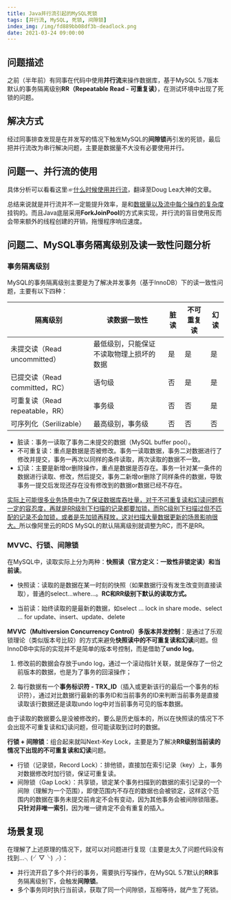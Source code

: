 ```yaml
---
title: Java并行流引起的MySQL死锁
tags: [并行流, MySQL, 死锁, 间隙锁]
index_img: /img/fd889bb08df3b-deadlock.png
date: 2021-03-24 09:00:00
---
```




## 问题描述

之前（半年前）有同事在代码中使用**并行流**来操作数据库，基于MySQL 5.7版本默认的事务隔离级别**RR（Repeatable Read - 可重复读）**，在测试环境中出现了死锁的问题。

## 解决方式

经过同事排查发现是在并发写的情况下触发MySQL的**间隙锁**再引发的死锁，最后把并行流改为串行解决问题，主要是数据量不大没有必要使用并行。

## 问题一、并行流的使用

具体分析可以看看这里☞[什么时候使用并行流](https://luckycaesar.github.io/article/%E4%BB%80%E4%B9%88%E6%97%B6%E5%80%99%E4%BD%BF%E7%94%A8%E5%B9%B6%E8%A1%8C%E6%B5%81/)，翻译至Doug Lea大神的文章。

总结来说就是并行流并不一定能提升效率，是和<u>数据量以及流中每个操作的复杂度</u>挂钩的。而且Java底层采用**ForkJoinPool**的方式来实现，并行流的盲目使用反而会带来额外的线程创建的开销，拖慢程序响应速度。

## 问题二、MySQL事务隔离级别及读一致性问题分析

### 事务隔离级别

MySQL的事务隔离级别主要是为了解决并发事务（基于InnoDB）下的读一致性问题，主要有以下四种：

| 隔离级别 | 读数据一致性 | 脏读 | 不可重复读 | 幻读 |
| --- | --- | --- | --- | --- |
| 未提交读（Read uncommitted）    | 最低级别，只能保证不读取物理上损坏的数据 | 是   | 是         | 是   |
| 已提交读（Read committed，RC）  | 语句级                                   | 否   | 是         | 是   |
| 可重复读（Read repeatable，RR） | 事务级                                   | 否   | 否         | 是   |
| 可序列化（Serilizable）         | 最高级别，事务级                         | 否   | 否         | 否   |

- 脏读：事务一读取了事务二未提交的数据（MySQL buffer pool）。
- 不可重复读：重点是数据是否被修改。事务一读取数据，事务二对数据进行了修改并提交，事务一再次以同样的条件读取，两次读取的数据不一致。
- 幻读：主要是新增or删除操作，重点是数据是否存在。事务一针对某一条件的数据进行读取、修改，然后提交，事务二新增or删除了同样条件的数据，导致事务一提交后发现还存在没有修改到的数据or数据已经不存在。

<u>实际上可能很多业务场景中为了保证数据库吞吐量，对于不可重复读和幻读问题有一定的容忍度，再就是RR级别下扫描的记录都要加锁，而RC级别下扫描过但不匹配的记录不会加锁，或者是先加锁再释放，这对扫描大量数据更新的场景影响很大。</u>所以像阿里云的RDS MySQL的默认隔离级别就调整为RC，而不是RR。

### MVVC、行锁、间隙锁

在MySQL中，读取实际上分为两种：**快照读（官方定义：一致性非锁定读）和当前读**。

- 快照读：读取的是数据在某一时刻的快照（如果数据行没有发生改变则直接读取），普通的select...where...。**RC和RR级别下默认的读取方式。**

- 当前读：始终读取的是最新的数据，如select … lock in share mode、select … for update、insert、update、delete

**MVVC（Multiversion Concurrency Control）多版本并发控制**：是通过了乐观锁理论（类似版本号比较）的方式来避免**快照读中的不可重复读和幻读**问题。但InnoDB中实际的实现并不是简单的版本号控制，而是借助了**undo log**。

1. 修改前的数据会存放于undo log，通过一个滚动指针关联，就是保存了一份之前版本的数据，也是为了事务的回滚操作；

2. 每行数据有一个**事务标识符 - TRX_ID**（插入或更新该行的最后一个事务的标识符），通过对比数据行最新的事务ID和当前事务的ID来判断当前事务是直接读取该行数据还是读取undo log中对当前事务可见的版本数据。

由于读取的数据要么是没被修改的，要么是历史版本的，所以在快照读的情况下不会出现不可重复读和幻读问题，但可能读取到过时的数据。

**行锁 + 间隙锁**：组合起来就叫Next-Key Lock，主要是为了解决**RR级别当前读的情况下出现的不可重复读和幻读**问题。

- 行锁（记录锁，Record Lock）：排他锁，直接加在索引记录（key）上，事务对数据修改时加行锁，保证可重复读。
- 间隙锁（Gap Lock）：共享锁，锁定某个事务扫描到的数据的索引记录的一个间隙（理解为一个范围），即使范围内不存在的数据也会被锁定，这样这个范围内的数据在事务未提交前肯定不会有变动，因为其他事务会被间隙锁阻塞。**只针对非唯一索引**，因为唯一键肯定不会有重复的插入。

## 场景复现

在理解了上述原理的情况下，就可以对问题进行复现（主要是太久了问题代码没有找到...╮(╯▽╰)╭）：

- 并行流开启了多个并行的事务，需要执行写操作，在MySQL 5.7默认的**RR**事务隔离级别下，会触发**间隙锁**。
- 多个事务同时执行当前读，获取了同一个间隙锁，互相等待，就产生了死锁。